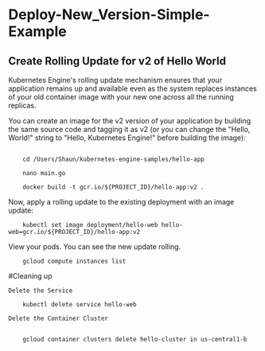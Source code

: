 # Deploy-New_Version-Simple-Example


## Create Rolling Update for v2 of Hello World

Kubernetes Engine's rolling update mechanism ensures that your application remains up and available even as the system replaces instances of your old container image with your new one across all the running replicas.

You can create an image for the v2 version of your application by building the same source code and tagging it as v2 (or you can change the "Hello, World!" string to "Hello, Kubernetes Engine!" before building the image):

```

	cd /Users/Shaun/kubernetes-engine-samples/hello-app

	nano main.go

	docker build -t gcr.io/${PROJECT_ID}/hello-app:v2 .
```

Now, apply a rolling update to the existing deployment with an image update:

```
	kubectl set image deployment/hello-web hello-web=gcr.io/${PROJECT_ID}/hello-app:v2
```

View your pods.  You can see the new update rolling. 

```
	gcloud compute instances list

```

#Cleaning up

```
Delete the Service

	kubectl delete service hello-web

Delete the Container Cluster


	gcloud container clusters delete hello-cluster in us-central1-b


```

